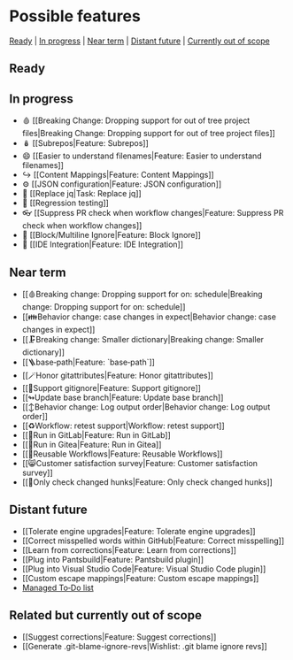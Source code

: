# Possible features

[Ready](#ready) | [In progress](#in-progress) | [Near term](#near-term) | [Distant future](#distant-future) | [Currently out of scope](#related-but-currently-out-of-scope)

## Ready

## In progress

- 🩸 [[Breaking Change: Dropping support for out of tree project files|Breaking Change: Dropping support for out of tree project files]]
- 🪆 [[Subrepos|Feature: Subrepos]]
- 😄 [[Easier to understand filenames|Feature: Easier to understand filenames]]
- ↪️ [[Content Mappings|Feature: Content Mappings]]
- ⚙️ [[JSON configuration|Feature: JSON configuration]]
- 🔧 [[Replace jq|Task: Replace jq]]
- 🧪 [[Regression testing]]
- 👓 [[Suppress PR check when workflow changes|Feature: Suppress PR check when workflow changes]]
- 🧱 [[Block/Multiline Ignore|Feature: Block Ignore]]
- 🌉 [[IDE Integration|Feature: IDE Integration]]

## Near term

- [[🩸Breaking change: Dropping support for on: schedule|Breaking change: Dropping support for on: schedule]]
- [[👪Behavior change: case changes in expect|Behavior change: case changes in expect]]
- [[🗜️Breaking change: Smaller dictionary|Breaking change: Smaller dictionary]]
- [[🪜base‐path|Feature: \`base‐path\`]]
- [[🪄Honor gitattributes|Feature: Honor gitattributes]]
- [[🙈Support gitignore|Feature: Support gitignore]]
- [[↬Update base branch|Feature: Update base branch]]
- [[↕️Behavior change: Log output order|Behavior change: Log output order]]
- [[♻️Workflow: retest support|Workflow: retest support]]
- [[🏃Run in GitLab|Feature: Run in GitLab]]
- [[🏃Run in Gitea|Feature: Run in Gitea]]
- [[📄Reusable Workflows|Feature: Reusable Workflows]]
- [[😸Customer satisfaction survey|Feature: Customer satisfaction survey]]
- [[🍪Only check changed hunks|Feature: Only check changed hunks]]

## Distant future

- [[Tolerate engine upgrades|Feature: Tolerate engine upgrades]]
- [[Correct misspelled words within GitHub|Feature: Correct misspelling]]
- [[Learn from corrections|Feature: Learn from corrections]]
- [[Plug into Pantsbuild|Feature: Pantsbuild plugin]]
- [[Plug into Visual Studio Code|Feature: Visual Studio Code plugin]]
- [[Custom escape mappings|Feature: Custom escape mappings]]
- [Managed To‐Do list](https://github.com/check-spelling/check-spelling/wiki/Feature:-Managed-To%E2%80%90Do-list)

## Related but currently out of scope

- [[Suggest corrections|Feature: Suggest corrections]]
- [[Generate .git-blame-ignore-revs|Wishlist: .git blame ignore revs]]
